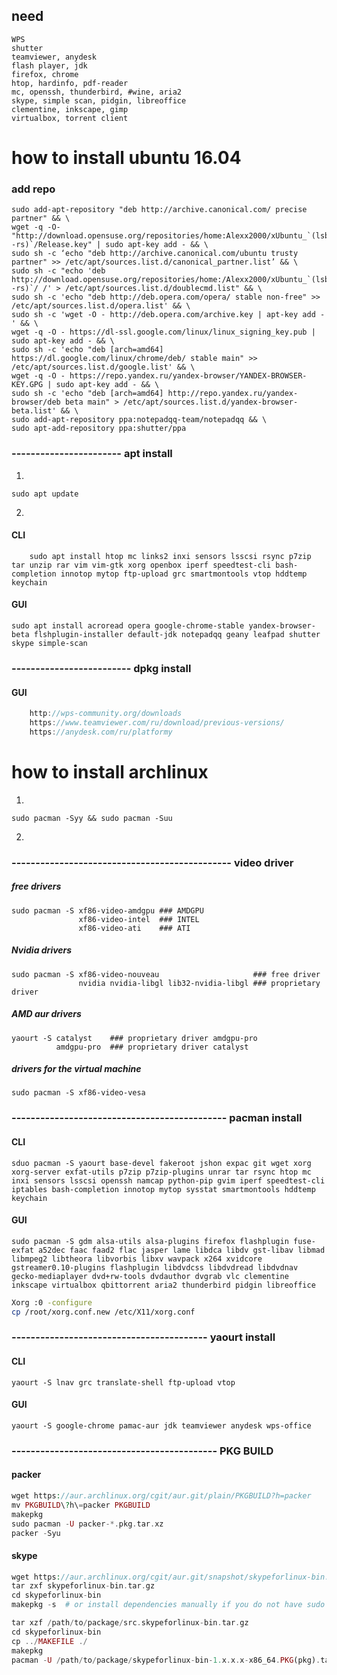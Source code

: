  need
------------
    WPS
    shutter
    teamviewer, anydesk
    flash player, jdk
    firefox, chrome
    htop, hardinfo, pdf-reader 
    mc, openssh, thunderbird, #wine, aria2
    skype, simple scan, pidgin, libreoffice
    clementine, inkscape, gimp
    virtualbox, torrent client






how to install ubuntu 16.04
===========
### add repo

    sudo add-apt-repository "deb http://archive.canonical.com/ precise partner" && \
    wget -q -O- "http://download.opensuse.org/repositories/home:Alexx2000/xUbuntu_`(lsb_release -rs)`/Release.key" | sudo apt-key add - && \
    sudo sh -c ‘echo "deb http://archive.canonical.com/ubuntu trusty partner" >> /etc/apt/sources.list.d/canonical_partner.list’ && \
    sudo sh -c "echo 'deb http://download.opensuse.org/repositories/home:/Alexx2000/xUbuntu_`(lsb_release -rs)`/ /' > /etc/apt/sources.list.d/doublecmd.list" && \
    sudo sh -c 'echo "deb http://deb.opera.com/opera/ stable non-free" >> /etc/apt/sources.list.d/opera.list' && \
    sudo sh -c 'wget -O - http://deb.opera.com/archive.key | apt-key add -' && \
    wget -q -O - https://dl-ssl.google.com/linux/linux_signing_key.pub | sudo apt-key add - && \
    sudo sh -c 'echo "deb [arch=amd64] https://dl.google.com/linux/chrome/deb/ stable main" >> /etc/apt/sources.list.d/google.list' && \
    wget -q -O - https://repo.yandex.ru/yandex-browser/YANDEX-BROWSER-KEY.GPG | sudo apt-key add - && \
    sudo sh -c 'echo "deb [arch=amd64] http://repo.yandex.ru/yandex-browser/deb beta main" > /etc/apt/sources.list.d/yandex-browser-beta.list' && \
    sudo add-apt-repository ppa:notepadqq-team/notepadqq && \
    sudo apt-add-repository ppa:shutter/ppa

### ----------------------- apt install

1. 
```nginx
sudo apt update
 ```
 2.
 
#### CLI
```nginx
    sudo apt install htop mc links2 inxi sensors lsscsi rsync p7zip tar unzip rar vim vim-gtk xorg openbox iperf speedtest-cli bash-completion innotop mytop ftp-upload grc smartmontools vtop hddtemp keychain
```
#### GUI
```nginx
sudo apt install acroread opera google-chrome-stable yandex-browser-beta flshplugin-installer default-jdk notepadqq geany leafpad shutter skype simple-scan
```


### ------------------------- dpkg install

#### GUI
```java
    http://wps-community.org/downloads
    https://www.teamviewer.com/ru/download/previous-versions/
    https://anydesk.com/ru/platformy
```






how to install archlinux
=========



1.
```nginx
sudo pacman -Syy && sudo pacman -Suu
```
2.
###  ---------------------------------------------- video driver

##### free drivers
```nginx
sudo pacman -S xf86-video-amdgpu ### AMDGPU
               xf86-video-intel  ### INTEL
               xf86-video-ati    ### ATI
```

##### Nvidia drivers
```nginx
sudo pacman -S xf86-video-nouveau                     ### free driver 
               nvidia nvidia-libgl lib32-nvidia-libgl ### proprietary driver
```

##### AMD aur drivers
```nginx
yaourt -S catalyst    ### proprietary driver amdgpu-pro
          amdgpu-pro  ### proprietary driver catalyst
```

##### drivers for the virtual machine
```nginx
sudo pacman -S xf86-video-vesa
```

### --------------------------------------------- pacman install

#### CLI
```nginx
sduo pacman -S yaourt base-devel fakeroot jshon expac git wget xorg xorg-server exfat-utils p7zip p7zip-plugins unrar tar rsync htop mc inxi sensors lsscsi openssh namcap python-pip gvim iperf speedtest-cli iptables bash-completion innotop mytop sysstat smartmontools hddtemp keychain
```

#### GUI
```nginx
sudo pacman -S gdm alsa-utils alsa-plugins firefox flashplugin fuse-exfat a52dec faac faad2 flac jasper lame libdca libdv gst-libav libmad libmpeg2 libtheora libvorbis libxv wavpack x264 xvidcore gstreamer0.10-plugins flashplugin libdvdcss libdvdread libdvdnav gecko-mediaplayer dvd+rw-tools dvdauthor dvgrab vlc clementine inkscape virtualbox qbittorrent aria2 thunderbird pidgin libreoffice
```
```bash
Xorg :0 -configure
cp /root/xorg.conf.new /etc/X11/xorg.conf
```

### ----------------------------------------- yaourt install

#### CLI
```nginx
yaourt -S lnav grc translate-shell ftp-upload vtop
```

#### GUI
```nginx
yaourt -S google-chrome pamac-aur jdk teamviewer anydesk wps-office
```

### ------------------------------------------- PKG BUILD

#### packer
```php
wget https://aur.archlinux.org/cgit/aur.git/plain/PKGBUILD?h=packer
mv PKGBUILD\?h\=packer PKGBUILD
makepkg
sudo pacman -U packer-*.pkg.tar.xz
packer -Syu
```

#### skype
```php
wget https://aur.archlinux.org/cgit/aur.git/snapshot/skypeforlinux-bin.tar.gz
tar zxf skypeforlinux-bin.tar.gz
cd skypeforlinux-bin
makepkg -s  # or install dependencies manually if you do not have sudo
```
```php
tar xzf /path/to/package/src.skypeforlinux-bin.tar.gz
cd skypeforlinux-bin
cp ../MAKEFILE ./
makepkg
pacman -U /path/to/package/skypeforlinux-bin-1.x.x.x-x86_64.PKG(pkg).tar.xz
```






